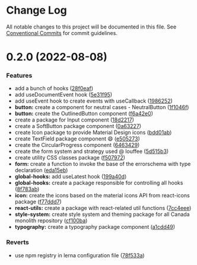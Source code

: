# Change Log

All notable changes to this project will be documented in this file.
See [Conventional Commits](https://conventionalcommits.org) for commit guidelines.

# 0.2.0 (2022-08-08)


### Features

* add a bunch of hooks ([28f0eaf](https://github.com/louffee/canada-design-system/commit/28f0eafedfa6c45843bd0262d114e3d4b2d47667))
* add useDocumentEvent hook ([5e31f95](https://github.com/louffee/canada-design-system/commit/5e31f95aa8c15bf9b61f6f685c1a22a9fe6dae59))
* add useEvent hook to create events with useCallback ([1986252](https://github.com/louffee/canada-design-system/commit/1986252faea6bc41178a163db16103c6c46ec030))
* **button:** create a component for neutral cases - NeutralButton ([1f1046f](https://github.com/louffee/canada-design-system/commit/1f1046fc01c9573a7da945fed7e76fd648bfd459))
* **button:** create the OutlinedButton component ([f6a42e0](https://github.com/louffee/canada-design-system/commit/f6a42e031db686d57ddd2c84f8637de7fce35964))
* create a package for Input component ([18d2217](https://github.com/louffee/canada-design-system/commit/18d2217769f5aadb6ad50936f98588912e5b1bf7))
* create a SoftButton package component ([0a63227](https://github.com/louffee/canada-design-system/commit/0a63227f9252fd17a41695a8c32cfaac79b6d200))
* create Icon package to provide Material Design icons ([bdd01ab](https://github.com/louffee/canada-design-system/commit/bdd01ab393a9805786962e7db93bc813fb7817a2))
* create TextField package component :smile: ([e505273](https://github.com/louffee/canada-design-system/commit/e505273a1e735ce678996edb346f7c55c97423cf))
* create the CircularProgress component ([6463429](https://github.com/louffee/canada-design-system/commit/646342995235218e506ba1fba1568559d29930ba))
* create the form system and strategy used @ louffee ([5d515b3](https://github.com/louffee/canada-design-system/commit/5d515b32fd0a9c7320eaf1191f5d9d7be77ec495))
* create utility CSS classes package ([f507972](https://github.com/louffee/canada-design-system/commit/f507972aa5c335184c447af180c34ea816551992))
* **form:** create a function to invoke the base of the errorschema with type declaration ([eda15eb](https://github.com/louffee/canada-design-system/commit/eda15ebd09db62ee67e90f2751c23047d28f8dfb))
* **global-hooks:** add useLatest hook ([199a40d](https://github.com/louffee/canada-design-system/commit/199a40d0925366e5eea151b3e1449f1235ed8f46))
* **global-hooks:** create a package responsible for controlling all hooks ([8f783ab](https://github.com/louffee/canada-design-system/commit/8f783ab1a10fa797808c66df9cf0de590dbf12ee))
* **icon:** create the icons based on the material icons API from react-icons package ([f77ddd7](https://github.com/louffee/canada-design-system/commit/f77ddd7f072edfee1e19cbaaad149870c339bc69))
* **react-utils:** create a package with react-related util functions ([7cc4eee](https://github.com/louffee/canada-design-system/commit/7cc4eee4dd9f0b60e57b0c4115c6a5229aa5e0aa))
* **style-system:** create style system and theming package for all Canada monolith repository ([cf100ba](https://github.com/louffee/canada-design-system/commit/cf100ba9fea9a08fc7a0bd0aac41c1f645610b41))
* **typography:** create a typography package component ([a1cdd49](https://github.com/louffee/canada-design-system/commit/a1cdd495569b038d9eb516aa03a26d8e9023a57b))


### Reverts

* use npm registry in lerna configuration file ([78f533a](https://github.com/louffee/canada-design-system/commit/78f533a977ba1c90d41570ce31dc859580e29f36))
